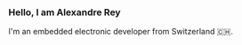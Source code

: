 ### Hello, I am Alexandre Rey

I'm an embedded electronic developer from Switzerland :switzerland:.
